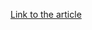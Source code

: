 [Link to the article](https://securelist.com/analysis/publications/74828/cve-2015-2545-overview-of-current-threats/)
